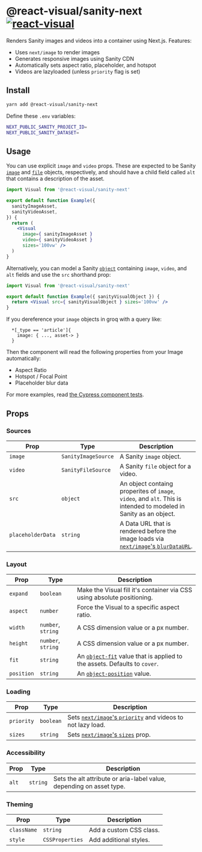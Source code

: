 # @react-visual/sanity-next [![react-visual](https://img.shields.io/endpoint?url=https://cloud.cypress.io/badge/count/fn6c7w&style=flat&logo=cypress)](https://cloud.cypress.io/projects/fn6c7w/runs)

Renders Sanity images and videos into a container using Next.js.  Features:

- Uses `next/image` to render images
- Generates responsive images using Sanity CDN
- Automatically sets aspect ratio, placeholder, and hotspot
- Videos are lazyloaded (unless `priority` flag is set)

## Install

```sh
yarn add @react-visual/sanity-next
```

Define these `.env` variables:

```sh
NEXT_PUBLIC_SANITY_PROJECT_ID=
NEXT_PUBLIC_SANITY_DATASET=
```

## Usage

You can use explicit `image` and `video` props.  These are expected to be Sanity [`image`](https://www.sanity.io/docs/image-type) and [`file`](https://www.sanity.io/docs/file-type) objects, respectively, and should have a child field called `alt` that contains a description of the asset.

```jsx
import Visual from '@react-visual/sanity-next'

export default function Example({
  sanityImageAsset,
  sanityVideoAsset,
}) {
  return (
    <Visual
      image={ sanityImageAsset }
      video={ sanityVideoAsset }
      sizes='100vw' />
  )
}
```

Alternatively, you can model a Sanity [`object`](https://www.sanity.io/docs/object-type) containing `image`, `video`, and `alt` fields and use the `src` shorthand prop:

```jsx
import Visual from '@react-visual/sanity-next'

export default function Example({ sanityVisualObject }) {
  return <Visual src={ sanityVisualObject } sizes='100vw' />
}
```

If you dereference your `image` objects in groq with a query like:

```groq
  *[_type == 'article']{
    image: { ..., asset-> }
  }
```

Then the component will read the following properties from your Image automatically:

- Aspect Ratio
- Hotspot / Focal Point
- Placeholder blur data

For more examples, read [the Cypress component tests](./cypress/component).

## Props

### Sources

| Prop | Type | Description
| -- | -- | --
| `image` | `SanityImageSource` | A Sanity `image` object.
| `video` | `SanityFileSource` | A Sanity `file` object for a video.
| `src` | `object` | An object containg properites of `image`, `video`, and `alt`.  This is intended to modeled in Sanity as an object.
| `placeholderData` | `string` | A Data URL that is rendered before the image loads via [`next/image`'s `blurDataURL`](https://nextjs.org/docs/pages/api-reference/components/image#blurdataurl).

### Layout

| Prop | Type | Description
| -- | -- | --
| `expand` | `boolean` | Make the Visual fill it's container via CSS using absolute positioning.
| `aspect` | `number` | Force the Visual to a specific aspect ratio.
| `width` | `number`, `string` | A CSS dimension value or a px number.
| `height` | `number`, `string` | A CSS dimension value or a px number.
| `fit` | `string` | An [`object-fit`](https://developer.mozilla.org/en-US/docs/Web/CSS/object-fit) value that is applied to the assets.  Defaults to `cover`.
| `position` | `string` | An [`object-position`](https://developer.mozilla.org/en-US/docs/Web/CSS/object-position) value.

### Loading

| Prop | Type | Description
| -- | -- | --
| `priority` | `boolean` | Sets [`next/image`'s `priority`](https://nextjs.org/docs/pages/api-reference/components/image#priority) and videos to not lazy load.
| `sizes` | `string` | Sets [`next/image`'s `sizes`](https://nextjs.org/docs/pages/api-reference/components/image#sizes) prop.


### Accessibility

| Prop | Type | Description
| -- | -- | --
| `alt` | `string` | Sets the  alt attribute or aria-label value, depending on asset type.

### Theming

| Prop | Type | Description
| -- | -- | --
| `className` | `string` | Add a custom CSS class.
| `style` | `CSSProperties` | Add additional styles.
